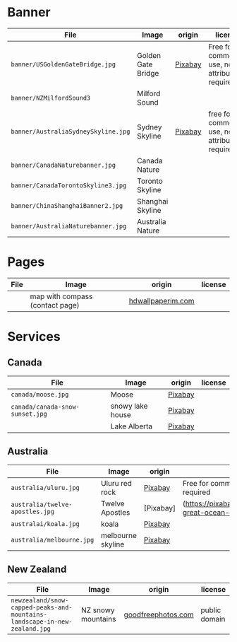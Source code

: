 
# Banner

| File | Image  | origin | license |
|------|--------|--------|---------|
| `banner/USGoldenGateBridge.jpg` |Golden Gate Bridge | [Pixabay](https://pixabay.com/photos/panorama-california-2300806/) | Free for commercial use, no attribution required |
| `banner/NZMilfordSound3`| Milford Sound |   |   |
| `banner/AustraliaSydneySkyline.jpg` | Sydney Skyline | [Pixabay](https://pixabay.com/photos/sydney-opera-house-harbor-city-1518191/) | free for commercial use, no attribution required |
| `banner/CanadaNaturebanner.jpg` | Canada Nature | | |
| `banner/CanadaTorontoSkyline3.jpg`| Toronto Skyline | | |
| `banner/ChinaShanghaiBanner2.jpg` | Shanghai Skyline | | |
| `banner/AustraliaNaturebanner.jpg` | Australia Nature | | |

# Pages

| File | Image  | origin | license |
|------|--------|--------|---------|
|      | map with compass (contact page)| [hdwallpaperim.com](https://hdwallpaperim.com/map-compass-books/) |

# Services

## Canada

| File | Image  | origin | license |
|------|--------|--------|---------|
| `canada/moose.jpg` | Moose  | [Pixabay](https://pixabay.com/photos/moose-moose-rack-male-bull-animal-70254/) | |
| `canada/canada-snow-sunset.jpg` | snowy lake house | [Pixabay](https://pixabay.com/photos/canada-sunset-dusk-log-cabin-lake-2340312/) | |
| | Lake Alberta | [Pixabay](https://pixabay.com/photos/alberta-canada-lake-mountains-2297204/) | |

## Australia


| File | Image  | origin | license |
|------|--------|--------|---------|
|`australia/uluru.jpg` | Uluru red rock | [Pixabay](https://pixabay.com/photos/uluru-australia-monolith-2058380/) | Free for commercial use, no attribution required |
|`australia/twelve-apostles.jpg` | Twelve Apostles | [Pixabay]|(https://pixabay.com/photos/australia-great-ocean-road-beach-3912587/) |
|`australai/koala.jpg` | koala | [Pixabay](https://pixabay.com/photos/koala-bear-tree-sitting-perched-1100469/) ||
|`australia/melbourne.jpg` |melbourne skyline | [Pixabay](https://pixabay.com/photos/melbourne-city-skyline-australia-2986345/) ||

## New Zealand

| File | Image                          | origin | license |
|------|--------------------------------|--------|---------|
| `newzealand/snow-capped-peaks-and-mountains-landscape-in-new-zealand.jpg` | NZ snowy mountains |[goodfreephotos.com](https://www.goodfreephotos.com/new-zealand/other-new-zealand/snow-capped-peaks-and-mountains-landscape-in-new-zealand.jpg.php)| public domain |
